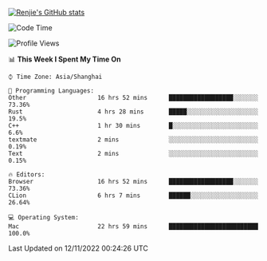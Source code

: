 [![Renjie's GitHub stats](https://github-readme-stats.vercel.app/api?username=liurenjie1024&show_icons=true&theme=chartreuse-dark)](https://github.com/anuraghazra/github-readme-stats)

<!--START_SECTION:waka-->
![Code Time](http://img.shields.io/badge/Code%20Time-319%20hrs%2042%20mins-blue)

![Profile Views](http://img.shields.io/badge/Profile%20Views-27-blue)

📊 **This Week I Spent My Time On** 

```text
⌚︎ Time Zone: Asia/Shanghai

💬 Programming Languages: 
Other                    16 hrs 52 mins      ██████████████████░░░░░░░   73.36% 
Rust                     4 hrs 28 mins       █████░░░░░░░░░░░░░░░░░░░░   19.5% 
C++                      1 hr 30 mins        █░░░░░░░░░░░░░░░░░░░░░░░░   6.6% 
textmate                 2 mins              ░░░░░░░░░░░░░░░░░░░░░░░░░   0.19% 
Text                     2 mins              ░░░░░░░░░░░░░░░░░░░░░░░░░   0.15%

🔥 Editors: 
Browser                  16 hrs 52 mins      ██████████████████░░░░░░░   73.36% 
CLion                    6 hrs 7 mins        ██████░░░░░░░░░░░░░░░░░░░   26.64%

💻 Operating System: 
Mac                      22 hrs 59 mins      █████████████████████████   100.0%

```


 Last Updated on 12/11/2022 00:24:26 UTC
<!--END_SECTION:waka-->

